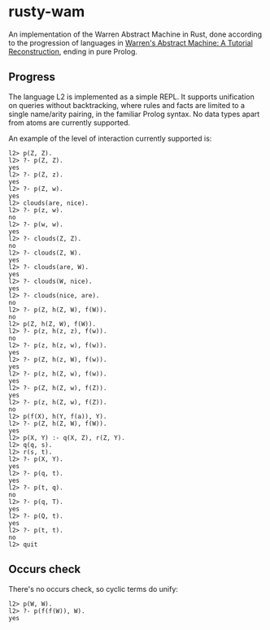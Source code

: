 # rusty-wam

An implementation of the Warren Abstract Machine in Rust, done
according to the progression of languages in [Warren's Abstract
Machine: A Tutorial
Reconstruction](http://wambook.sourceforge.net/wambook.pdf), ending in
pure Prolog.

## Progress

The language L2 is implemented as a simple REPL. It supports
unification on queries without backtracking, where rules and facts are
limited to a single name/arity pairing, in the familiar Prolog
syntax. No data types apart from atoms are currently supported.

An example of the level of interaction currently supported is:

```
l2> p(Z, Z).  
l2> ?- p(Z, Z).  
yes  
l2> ?- p(Z, z).  
yes  
l2> ?- p(Z, w).  
yes  
l2> clouds(are, nice).
l2> ?- p(z, w).  
no  
l2> ?- p(w, w).  
yes
l2> ?- clouds(Z, Z).
no
l2> ?- clouds(Z, W).
yes
l2> ?- clouds(are, W).
yes
l2> ?- clouds(W, nice).
yes
l2> ?- clouds(nice, are).
no
l2> ?- p(Z, h(Z, W), f(W)).  
no  
l2> p(Z, h(Z, W), f(W)).  
l2> ?- p(z, h(z, z), f(w)).  
no  
l2> ?- p(z, h(z, w), f(w)).  
yes  
l2> ?- p(Z, h(z, W), f(w)).  
yes  
l2> ?- p(z, h(Z, w), f(w)).  
yes
l2> ?- p(Z, h(Z, w), f(Z)).
yes
l2> ?- p(z, h(Z, w), f(Z)).
no
l2> p(f(X), h(Y, f(a)), Y).
l2> ?- p(Z, h(Z, W), f(W)).
yes
l2> p(X, Y) :- q(X, Z), r(Z, Y).
l2> q(q, s).
l2> r(s, t).
l2> ?- p(X, Y).
yes
l2> ?- p(q, t).
yes
l2> ?- p(t, q).
no
l2> ?- p(q, T).
yes
l2> ?- p(Q, t).
yes
l2> ?- p(t, t).
no
l2> quit
```

## Occurs check

There's no occurs check, so cyclic terms do unify:

```
l2> p(W, W).
l2> ?- p(f(f(W)), W).
yes
```